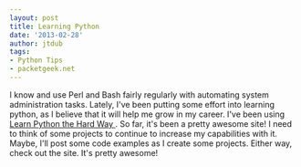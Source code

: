 ```yaml
---
layout: post
title: Learning Python
date: '2013-02-28'
author: jtdub
tags:
- Python Tips
- packetgeek.net
---
```


I know and use Perl and Bash fairly regularly with automating system administration tasks. Lately, I've been putting some effort into learning python, as I believe that it will help me grow in my career. I've been using
<a href="http://learnpythonthehardway.org/" target="_blank">
 Learn Python the Hard Way
</a>
. So far, it's been a pretty awesome site! I need to think of some projects to continue to increase my capabilities with it. Maybe, I'll post some code examples as I create some projects. Either way, check out the site. It's pretty awesome!
